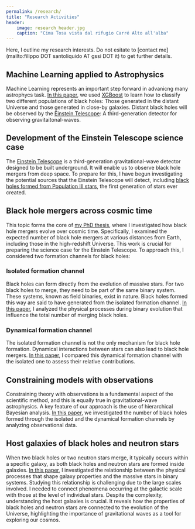 ```yaml
---
permalink: /research/
title: "Research Activities"
header:
    image: research_header.jpg
    caption: "Cima Tosa vista dal rifugio Carré Alto all'alba"
---
```


Here, I outline my research interests. Do not esitate to [contact me](mailto:filippo DOT santoliquido AT gssi DOT it) to get further details.

## Machine Learning applied to Astrophysics


Machine Learning represents an important step forward in advanicng many astrophycs task. <a href="https://arxiv.org/pdf/2404.10048">In this paper</a>, we used <a href="https://xgboost.readthedocs.io/en/stable/index.html">XGBoost</a> to learn how to classify two different populations of black holes: Those generated in the distant Universe and those generated in close-by galaxies. Distant black holes will be observed by the <a href="https://www.et-gw.eu/">Einstein Telescope</a>: A third-generation detector for observing gravitaitonal-waves. 




## Development of the Einstein Telescope science case

The <a href="https://www.et-gw.eu/">Einstein Telescope</a> is a third-generation gravitational-wave detector designed to be built underground. It will enable us to observe black hole mergers from deep space. To prepare for this, I have begun investigating the potential sources that the Einstein Telescope will detect, including <a href="https://arxiv.org/pdf/2303.15515">black holes formed from Population III stars</a>, the first generation of stars ever created.



## Black hole mergers across cosmic time


This topic forms the core of <a href="https://filippo-santoliquido.github.io/assets/images/PhD_Thesis_Santoliquido_R.pdf">my PhD thesis</a>, where I investigated how black hole mergers evolve over cosmic time. Specifically, I examined the expected number of black hole mergers at various distances from Earth, including those in the high-redshift Universe. This work is crucial for preparing the science case for the Einstein Telescope. To approach this, I considered two formation channels for black holes:

### Isolated formation channel   	
Black holes can form directly from the evolution of massive stars. For two black holes to merge, they need to be part of the same binary system. These systems, known as field binaries, exist in nature. Black holes formed this way are said to have generated from the isolated formation channel. <a href="https://arxiv.org/pdf/2009.03911">In this paper</a>, I analyzed the physical processes during binary evolution that influence the total number of merging black holes.
	
	

### Dynamical formation channel   	
The isolated formation channel is not the only mechanism for black hole formation. Dynamical interactions between stars can also lead to black hole mergers. <a href="https://arxiv.org/pdf/2004.09533">In this paper</a>, I compared this dynamical formation channel with the isolated one to assess their relative contributions.



## Constraining models with observations

Constraining theory with observations is a fundamental aspect of the scientific method, and this is equally true in gravitational-wave astrophysics. A key feature of our approach is the use of hierarchical Bayesian analysis. <a href="https://arxiv.org/pdf/1905.11054">In this paper</a>, we investigated the number of black holes formed through the isolated and the dynamical formation channels by analyzing observational data.  



## Host galaxies of black holes and neutron stars

When two black holes or two neutron stars merge, it typically occurs within a specific galaxy, as both black holes and neutron stars are formed inside galaxies. <a href="https://ui.adsabs.harvard.edu/abs/2022MNRAS.516.3297S/abstract">In this paper</a>, I investigated the relationship between the physical processes that shape galaxy properties and the massive stars in binary systems. Studying this relationship is challenging due to the large scales involved. I needed to connect phenomena occurring at the galactic scale with those at the level of individual stars. Despite the complexity, understanding the host galaxies is crucial. It reveals how the properties of black holes and neutron stars are connected to the evolution of the Universe, highlighting the importance of gravitational waves as a tool for exploring our cosmos.



<!--
Here, I outline my research interests. Click on each item to explore further details.

<details>
<summary>Machine Learning applied to Astrophysics</summary>
<div style="padding: 10px; border: 1px solid #ddd; border-radius: 5px; margin: 10px 0;">

Machine Learning represents an important step forward in advanicng many astrophycs task. <a href="https://arxiv.org/pdf/2404.10048">In this paper</a>, we used <a href="https://xgboost.readthedocs.io/en/stable/index.html">XGBoost</a> to learn how to classify two different populations of black holes: Those generated in the distant Universe and those generated in close-by galaxies. Distant black holes will be observed by the <a href="https://www.et-gw.eu/">Einstein Telescope</a>: A third-generation detector for observing gravitaitonal-waves. 

</div>
</details>

<div style="height: 5px;"></div>
<details>
<summary>Development of the Einstein Telescope science case</summary>
<div style="padding: 10px; border: 1px solid #ddd; border-radius: 5px; margin: 10px 0;">

The <a href="https://www.et-gw.eu/">Einstein Telescope</a> is a third-generation gravitational-wave detector designed to be built underground. It will enable us to observe black hole mergers from deep space. To prepare for this, I have begun investigating the potential sources that the Einstein Telescope will detect, including <a href="https://arxiv.org/pdf/2303.15515">black holes formed from Population III stars</a>, the first generation of stars ever created.

</div>
</details>

<div style="height: 5px;"></div>
<details>
<summary>Black hole mergers across cosmic time</summary>
<div style="padding: 10px; border: 1px solid #ddd; border-radius: 5px; margin: 10px 0;">

This topic forms the core of <a href="https://filippo-santoliquido.github.io/assets/images/PhD_Thesis_Santoliquido_R.pdf">my PhD thesis</a>, where I investigated how black hole mergers evolve over cosmic time. Specifically, I examined the expected number of black hole mergers at various distances from Earth, including those in the high-redshift Universe. This work is crucial for preparing the science case for the Einstein Telescope. To approach this, I considered two formation channels for black holes:

   <div style="height: 5px;"></div>
	<details>
  	<summary> Isolated formation channel </summary>
  	<div style="padding: 10px; border: 1px solid #ddd; border-radius: 5px; margin: 10px 0;">

	Black holes can form directly from the evolution of massive stars. For two black holes to merge, they need to be part of the same binary system. These systems, known as field binaries, exist in nature. Black holes formed this way are said to have generated from the isolated formation channel. <a href="https://arxiv.org/pdf/2009.03911">In this paper</a>, I analyzed the physical processes during binary evolution that influence the total number of merging black holes.
	
	</div>
	</details>

	<div style="height: 5px;"></div>
	<details>
  	<summary> Dynamical formation channel </summary>
  	<div style="padding: 10px; border: 1px solid #ddd; border-radius: 5px; margin: 10px 0;">

	The isolated formation channel is not the only mechanism for black hole formation. Dynamical interactions between stars can also lead to black hole mergers. <a href="https://arxiv.org/pdf/2004.09533">In this paper</a>, I compared this dynamical formation channel with the isolated one to assess their relative contributions.


	
	</div>
	</details>

</div>
</details>

<div style="height: 5px;"></div>
<details>
<summary>Constraining models with observations</summary>
<div style="padding: 10px; border: 1px solid #ddd; border-radius: 5px; margin: 10px 0;">

Constraining theory with observations is a fundamental aspect of the scientific method, and this is equally true in gravitational-wave astrophysics. A key feature of our approach is the use of hierarchical Bayesian analysis. <a href="https://arxiv.org/pdf/1905.11054">In this paper</a>, we investigated the number of black holes formed through the isolated and the dynamical formation channels by analyzing observational data.  

</div>
</details>

<div style="height: 5px;"></div>
<details>
<summary>Host galaxies of black holes and neutron stars</summary>
<div style="padding: 10px; border: 1px solid #ddd; border-radius: 5px; margin: 10px 0;">

When two black holes or two neutron stars merge, it typically occurs within a specific galaxy, as both black holes and neutron stars are formed inside galaxies. <a href="https://ui.adsabs.harvard.edu/abs/2022MNRAS.516.3297S/abstract">In this paper</a>, I investigated the relationship between the physical processes that shape galaxy properties and the massive stars in binary systems. Studying this relationship is challenging due to the large scales involved. I needed to connect phenomena occurring at the galactic scale with those at the level of individual stars. Despite the complexity, understanding the host galaxies is crucial. It reveals how the properties of black holes and neutron stars are connected to the evolution of the Universe, highlighting the importance of gravitational waves as a tool for exploring our cosmos.

</div>
</details>

 -->








